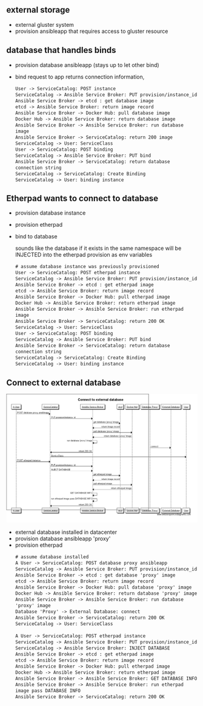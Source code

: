 ##  external storage
* external gluster system
* provision ansibleapp that requires access to gluster resource

## database that handles binds
* provision database ansibleapp (stays up to let other bind)
* bind request to app returns connection information,

    ```
    User -> ServiceCatalog: POST instance
    ServiceCatalog -> Ansible Service Broker: PUT provision/instance_id
    Ansible Service Broker -> etcd : get database image
    etcd -> Ansible Service Broker: return image record
    Ansible Service Broker -> Docker Hub: pull database image
    Docker Hub -> Ansible Service Broker: return database image
    Ansible Service Broker -> Ansible Service Broker: run database image
    Ansible Service Broker -> ServiceCatalog: return 200 image
    ServiceCatalog -> User: ServiceClass
    User -> ServiceCatalog: POST binding
    ServiceCatalog -> Ansible Service Broker: PUT bind
    Ansible Service Broker -> ServiceCatalog: return database connection string
    ServiceCatalog -> ServiceCatalog: Create Binding
    ServiceCatalog -> User: binding instance
    ```
## Etherpad wants to connect to database
* provision database instance
* provision etherpad
* bind to database

    sounds like the database if it exists in the same namespace will be INJECTED
    into the etherpad provision as env variables
    ```
    # assume database instance was previously provisioned
    User -> ServiceCatalog: POST etherpad instance
    ServiceCatalog -> Ansible Service Broker: PUT provision/instance_id
    Ansible Service Broker -> etcd : get etherpad image
    etcd -> Ansible Service Broker: return image record
    Ansible Service Broker -> Docker Hub: pull etherpad image
    Docker Hub -> Ansible Service Broker: return etherpad image
    Ansible Service Broker -> Ansible Service Broker: run etherpad image
    Ansible Service Broker -> ServiceCatalog: return 200 OK
    ServiceCatalog -> User: ServiceClass
    User -> ServiceCatalog: POST binding
    ServiceCatalog -> Ansible Service Broker: PUT bind
    Ansible Service Broker -> ServiceCatalog: return database connection string
    ServiceCatalog -> ServiceCatalog: Create Binding
    ServiceCatalog -> User: binding instance
    ```
## Connect to external database
![external db](externaldb.png)
* external database installed in datacenter
* provision database ansibleapp 'proxy'
* provision etherpad
    ```
    # assume database installed
    A User -> ServiceCatalog: POST database proxy ansibleapp
    ServiceCatalog -> Ansible Service Broker: PUT provision/instance_id
    Ansible Service Broker -> etcd : get database 'proxy' image
    etcd -> Ansible Service Broker: return image record
    Ansible Service Broker -> Docker Hub: pull database 'proxy' image
    Docker Hub -> Ansible Service Broker: return database 'proxy' image
    Ansible Service Broker -> Ansible Service Broker: run database 'proxy' image
    Database 'Proxy' -> External Database: connect
    Ansible Service Broker -> ServiceCatalog: return 200 OK
    ServiceCatalog -> User: ServiceClass

    A User -> ServiceCatalog: POST etherpad instance
    ServiceCatalog -> Ansible Service Broker: PUT provision/instance_id
    ServiceCatalog -> Ansible Service Broker: INJECT DATABASE
    Ansible Service Broker -> etcd : get etherpad image
    etcd -> Ansible Service Broker: return image record
    Ansible Service Broker -> Docker Hub: pull etherpad image
    Docker Hub -> Ansible Service Broker: return etherpad image
    Ansible Service Broker -> Ansible Service Broker: GET DATABASE INFO
    Ansible Service Broker -> Ansible Service Broker: run etherpad image pass DATABASE INFO
    Ansible Service Broker -> ServiceCatalog: return 200 OK

    ```
